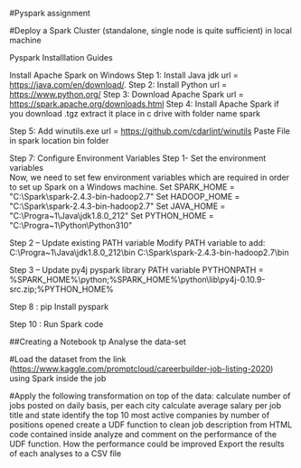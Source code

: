 #Pyspark assignment 

#Deploy a Spark Cluster (standalone, single node is quite sufficient) in local machine

Pyspark Installlation Guides

Install Apache Spark on Windows
Step 1: Install Java jdk  url =  https://java.com/en/download/.
Step 2: Install Python  url =  https://www.python.org/
Step 3: Download Apache Spark  url = https://spark.apache.org/downloads.html
Step 4: Install Apache Spark 
        if you download .tgz extract it place in c drive with folder name spark 
        
        
Step 5: Add winutils.exe url = https://github.com/cdarlint/winutils
        Paste File in spark location bin folder 
        
        
Step 7: Configure Environment Variables
Step 1- Set the environment variables  
            Now, we need to set few environment variables which are required in order to set up Spark on a Windows machine.
            Set SPARK_HOME = "C:\Spark\spark-2.4.3-bin-hadoop2.7"
            Set HADOOP_HOME = "C:\Spark\spark-2.4.3-bin-hadoop2.7"
            Set JAVA_HOME = "C:\Progra~1\Java\jdk1.8.0_212"
            Set PYTHON_HOME = "C:\Progra~1\Python\Python310\"
    
Step 2 – Update existing PATH variable
            Modify PATH variable to add:
            C:\Progra~1\Java\jdk1.8.0_212\bin
            C:\Spark\spark-2.4.3-bin-hadoop2.7\bin
            
Step 3 – Update py4j pyspark library PATH variable
            PYTHONPATH = %SPARK_HOME%\python;%SPARK_HOME%\python\lib\py4j-0.10.9-src.zip;%PYTHON_HOME%

Step 8 : pip Install pyspark

Step 10 : Run Spark code


##Creating a Notebook tp Analyse the data-set


#Load the dataset from the link
(https://www.kaggle.com/promptcloud/careerbuilder-job-listing-2020) using Spark inside the job


#Apply the following transformation on top of the data:
    calculate number of jobs posted on daily basis, per each city
    calculate average salary per job title and state
    identify the top 10 most active companies by number of positions opened
    create a UDF function to clean job description from HTML code contained inside analyze and comment on the performance of the UDF function.
    How the performance could be improved
    Export the results of each analyses to a CSV file
